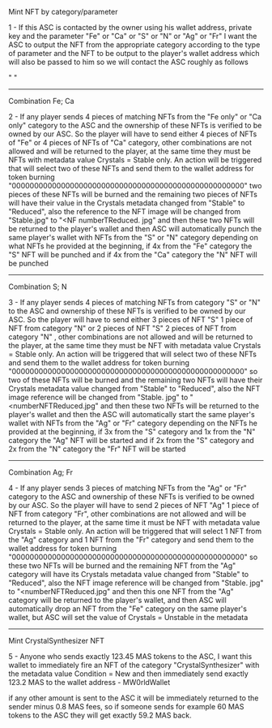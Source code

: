 
Mint NFT by category/parameter

1 - If this ASC is contacted by the owner using his wallet address, private key and the parameter "Fe" or "Ca" or "S" or "N" or "Ag" or "Fr" I want the ASC to output the NFT from the appropriate category according to the type of parameter and the NFT to be output to the player's wallet address which will also be passed to him so we will contact the ASC roughly as follows 

"<ownerwalletaddress> <ownerprivatekey> <parameter> <playerwalletaddress>"  

-----------------------------------------------------------------------------------

Combination Fe; Ca

2 - If any player sends 4 pieces of matching NFTs from the "Fe only" or "Ca only" category to the ASC and the ownership of these NFTs is verified to be owned by our ASC. So the player will have to send either 4 pieces of NFTs of "Fe" or 4 pieces of NFTs of "Ca" category, other combinations are not allowed and will be returned to the player, at the same time they must be NFTs with metadata value Crystals = Stable only. An action will be triggered that will select two of these NFTs and send them to the wallet address for token burning "0000000000000000000000000000000000000000000000000000" two pieces of these NFTs will be burned and the remaining two pieces of NFTs will have their value in the Crystals metadata changed from "Stable" to "Reduced", also the reference to the NFT image will be changed from "<NFT number>Stable.jpg" to "<NF numberTReduced. jpg" and then these two NFTs will be returned to the player's wallet and then ASC will automatically punch the same player's wallet with NFTs from the "S" or "N" category depending on what NFTs he provided at the beginning, if 4x from the "Fe" category the "S" NFT will be punched and if 4x from the "Ca" category the "N" NFT will be punched 

-----------------------------------------------------------------------------------

Combination S; N

3 - If any player sends 4 pieces of matching NFTs from category "S" or "N" to the ASC and ownership of these NFTs is verified to be owned by our ASC. So the player will have to send either 3 pieces of NFT "S" 1 piece of NFT from category "N" or 2 pieces of NFT "S" 2 pieces of NFT from category "N" , other combinations are not allowed and will be returned to the player, at the same time they must be NFT with metadata value Crystals = Stable only. An action will be triggered that will select two of these NFTs and send them to the wallet address for token burning "0000000000000000000000000000000000000000000000000000" so two of these NFTs will be burned and the remaining two NFTs will have their Crystals metadata value changed from "Stable" to "Reduced", also the NFT image reference will be changed from "<NFT number>Stable. jpg" to "<numberNFTReduced.jpg" and then these two NFTs will be returned to the player's wallet and then the ASC will automatically start the same player's wallet with NFTs from the "Ag" or "Fr" category depending on the NFTs he provided at the beginning, if 3x from the "S" category and 1x from the "N" category the "Ag" NFT will be started and if 2x from the "S" category and 2x from the "N" category the "Fr" NFT will be started 

-----------------------------------------------------------------------------------

Combination Ag; Fr

4 - If any player sends 3 pieces of matching NFTs from the "Ag" or "Fr" category to the ASC and ownership of these NFTs is verified to be owned by our ASC. So the player will have to send 2 pieces of NFT "Ag" 1 piece of NFT from category "Fr", other combinations are not allowed and will be returned to the player, at the same time it must be NFT with metadata value Crystals = Stable only. An action will be triggered that will select 1 NFT from the "Ag" category and 1 NFT from the "Fr" category and send them to the wallet address for token burning "0000000000000000000000000000000000000000000000000000" so these two NFTs will be burned and the remaining NFT from the "Ag" category will have its Crystals metadata value changed from "Stable" to "Reduced", also the NFT image reference will be changed from "<NFT number>Stable. jpg" to "<numberNFTReduced.jpg" and then this one NFT from the "Ag" category will be returned to the player's wallet, and then ASC will automatically drop an NFT from the "Fe" category on the same player's wallet, but ASC will set the value of Crystals = Unstable in the metadata 

-----------------------------------------------------------------------------------

Mint CrystalSynthesizer NFT

5 - Anyone who sends exactly 123.45 MAS tokens to the ASC, I want this wallet to immediately fire an NFT of the category "CrystalSynthesizer" with the metadata value Condition = New and then immediately send exactly 123.2 MAS to the wallet address - MW0rldWallet

 if any other amount is sent to the ASC it will be immediately returned to the sender minus 0.8 MAS fees, so if someone sends for example 60 MAS tokens to the ASC they will get exactly 59.2 MAS back.



